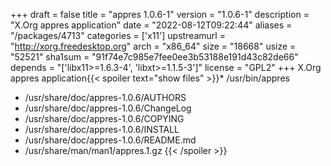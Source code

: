+++
draft = false
title = "appres 1.0.6-1"
version = "1.0.6-1"
description = "X.Org appres application"
date = "2022-08-12T09:22:44"
aliases = "/packages/4713"
categories = ['x11']
upstreamurl = "http://xorg.freedesktop.org"
arch = "x86_64"
size = "18668"
usize = "52521"
sha1sum = "91f74e7c985e7fee0ee3b53188e191d43c82de66"
depends = "['libx11>=1.6.3-4', 'libxt>=1.1.5-3']"
license = "GPL2"
+++
X.Org appres application{{< spoiler text="show files" >}}* /usr/bin/appres
* /usr/share/doc/appres-1.0.6/AUTHORS
* /usr/share/doc/appres-1.0.6/ChangeLog
* /usr/share/doc/appres-1.0.6/COPYING
* /usr/share/doc/appres-1.0.6/INSTALL
* /usr/share/doc/appres-1.0.6/README.md
* /usr/share/man/man1/appres.1.gz
{{< /spoiler >}}